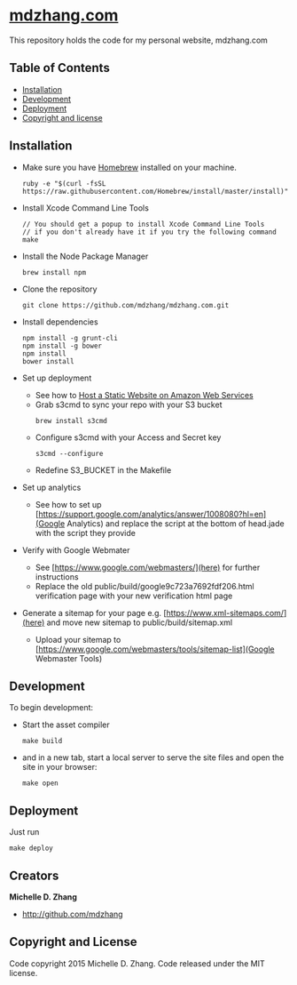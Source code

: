 # [mdzhang.com](mdzhang.com)

This repository holds the code for my personal website, mdzhang.com

## Table of Contents

* [Installation](#installation)
* [Development](#development)
* [Deployment](#deployment)
* [Copyright and license](#copyright-and-license)

## Installation

* Make sure you have [Homebrew](http://brew.sh/) installed on your machine.
    ```
    ruby -e "$(curl -fsSL https://raw.githubusercontent.com/Homebrew/install/master/install)"
    ```

* Install Xcode Command Line Tools
    ```
    // You should get a popup to install Xcode Command Line Tools
    // if you don't already have it if you try the following command
    make
    ```

* Install the Node Package Manager
    ```
    brew install npm
    ```

* Clone the repository
    ```
    git clone https://github.com/mdzhang/mdzhang.com.git
    ```

* Install dependencies
    ```
    npm install -g grunt-cli
    npm install -g bower
    npm install
    bower install
    ```

* Set up deployment
  * See how to [Host a Static Website on Amazon Web Services](http://docs.aws.amazon.com/gettingstarted/latest/swh/website-hosting-intro.html)
  * Grab s3cmd to sync your repo with your S3 bucket
      ```
      brew install s3cmd
      ```
  * Configure s3cmd with your Access and Secret key
      ```
      s3cmd --configure
      ```
  * Redefine S3_BUCKET in the Makefile

* Set up analytics
  * See how to set up [https://support.google.com/analytics/answer/1008080?hl=en](Google Analytics) and replace the script at the bottom of head.jade with the script they provide

* Verify with Google Webmater
  * See [https://www.google.com/webmasters/](here) for further instructions
  * Replace the old public/build/google9c723a7692fdf206.html verification page with your new verification html page

* Generate a sitemap for your page e.g. [https://www.xml-sitemaps.com/](here) and move new sitemap to public/build/sitemap.xml
  * Upload your sitemap to [https://www.google.com/webmasters/tools/sitemap-list](Google Webmaster Tools)

## Development

To begin development:

* Start the asset compiler
    ```
    make build
    ```

* and in a new tab, start a local server to serve the site files and open the site in your browser:
    ```
    make open
    ```

## Deployment

Just run

```
make deploy
```

## Creators

**Michelle D. Zhang**

  * <http://github.com/mdzhang>

## Copyright and License

Code copyright 2015 Michelle D. Zhang. Code released under the MIT license.